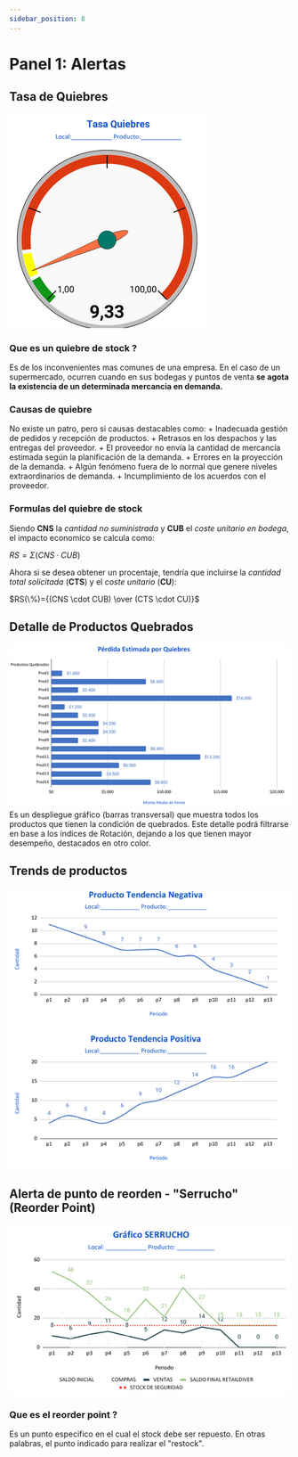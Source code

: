 ```yaml
---
sidebar_position: 8
---
```

# Panel 1: Alertas

## Tasa de Quiebres


![grafico tasa de quiebres](../../static/img/tasaQuiebres.png)

### Que es un quiebre de stock ?
Es de los inconvenientes mas comunes de una empresa. En el caso de un supermercado, ocurren cuando en sus bodegas y puntos de venta **se agota la existencia de un determinada mercancia en demanda.**

### Causas de quiebre
No existe un patro, pero si causas destacables como:
    + Inadecuada gestión de pedidos y recepción de productos.
    + Retrasos en los despachos y las entregas del proveedor.
    + El proveedor no envía la cantidad de mercancía estimada según la planificación de la demanda.
    + Errores en la proyección de la demanda.
    + Algún fenómeno fuera de lo normal que genere niveles extraordinarios de demanda.
    + Incumplimiento de los acuerdos con el proveedor.

### Formulas del quiebre de stock

Siendo **CNS** la *cantidad no suministrada* y **CUB** el *coste unitario en bodega*, el impacto economico se calcula como:

$RS=\Sigma({CNS \cdot CUB})$

Ahora si se desea obtener un procentaje, tendría que incluirse la *cantidad total solicitada* (**CTS**) y el *coste unitario* (**CU**):

$RS(\%)={(CNS \cdot CUB) \over (CTS \cdot CU)}$

## Detalle de Productos Quebrados
![grafico tasa de quiebres](../../static/img/grafQuiebres2.png)
Es un despliegue gráfico (barras transversal) que muestra todos los productos que tienen la condición de quebrados.
Este detalle podrá filtrarse en base a los índices de Rotación, dejando a los que tienen mayor desempeño, destacados en otro color.

## Trends de productos

![grafico tendencias](../../static/img/graftendencias.png)

## Alerta de punto de reorden - "Serrucho" (Reorder Point)

![grafico serrucho](../../static/img/serrucho.png)

### Que es el reorder point ?
Es un punto especifico en el cual el stock debe ser repuesto. En otras palabras, el punto indicado para realizar el "restock".